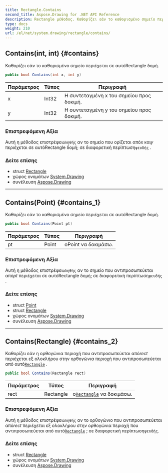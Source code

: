 ```yaml
---
title: Rectangle.Contains
second_title: Aspose.Drawing for .NET API Reference
description: Rectangle μέθοδος. Καθορίζει εάν το καθορισμένο σημείο περιέχεται σε αυτόRectangle δομή.
type: docs
weight: 210
url: /el/net/system.drawing/rectangle/contains/
---
```

## Contains(int, int) {#contains}

Καθορίζει εάν το καθορισμένο σημείο περιέχεται σε αυτόRectangle δομή.

```csharp
public bool Contains(int x, int y)
```

| Παράμετρος | Τύπος | Περιγραφή |
| --- | --- | --- |
| x | Int32 | Η συντεταγμένη x του σημείου προς δοκιμή. |
| y | Int32 | Η συντεταγμένη y του σημείου προς δοκιμή. |

### Επιστρεφόμενη Αξία

Αυτή η μέθοδος επιστρέφει`αληθής` αν το σημείο που ορίζεται από*x* και*y* περιέχεται σε αυτόRectangle δομή; σε διαφορετική περίπτωση`ψευδής` .

### Δείτε επίσης

* struct [Rectangle](../)
* χώρος ονομάτων [System.Drawing](../../rectangle/)
* συνέλευση [Aspose.Drawing](../../../)

---

## Contains(Point) {#contains_1}

Καθορίζει εάν το καθορισμένο σημείο περιέχεται σε αυτόRectangle δομή.

```csharp
public bool Contains(Point pt)
```

| Παράμετρος | Τύπος | Περιγραφή |
| --- | --- | --- |
| pt | Point | οPoint να δοκιμάσω. |

### Επιστρεφόμενη Αξία

Αυτή η μέθοδος επιστρέφει`αληθής` αν το σημείο που αντιπροσωπεύεται από*pt* περιέχεται σε αυτόRectangle δομή; σε διαφορετική περίπτωση`ψευδής` .

### Δείτε επίσης

* struct [Point](../../point/)
* struct [Rectangle](../)
* χώρος ονομάτων [System.Drawing](../../rectangle/)
* συνέλευση [Aspose.Drawing](../../../)

---

## Contains(Rectangle) {#contains_2}

Καθορίζει εάν η ορθογώνια περιοχή που αντιπροσωπεύεται από*rect* περιέχεται εξ ολοκλήρου στην ορθογώνια περιοχή που αντιπροσωπεύεται από αυτό[`Rectangle`](../) .

```csharp
public bool Contains(Rectangle rect)
```

| Παράμετρος | Τύπος | Περιγραφή |
| --- | --- | --- |
| rect | Rectangle | ο[`Rectangle`](../) να δοκιμάσω. |

### Επιστρεφόμενη Αξία

Αυτή η μέθοδος επιστρέφει`αληθής` αν το ορθογώνιο που αντιπροσωπεύεται από*rect* περιέχεται εξ ολοκλήρου στην ορθογώνια περιοχή που αντιπροσωπεύεται από αυτό[`Rectangle`](../) ; σε διαφορετική περίπτωση`ψευδής`.

### Δείτε επίσης

* struct [Rectangle](../)
* χώρος ονομάτων [System.Drawing](../../rectangle/)
* συνέλευση [Aspose.Drawing](../../../)


